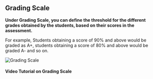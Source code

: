 ## Grading Scale

**Under Grading Scale, you can define the threshold for the different grades obtained by the students, based on their scores in the assessment.**

For example, Students obtaining a score of 90% and above would be graded as A+, students obtaining a score of 80% and above would be graded A- and so on.

![Grading Scale](https://docs.erpnext.com/files/education-grading-scale-1.png)

#### Video Tutorial on Grading Scale